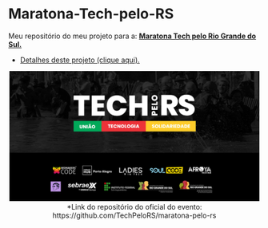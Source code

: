 # Maratona-Tech-pelo-RS
Meu repositório do meu projeto para a: <a href="https://github.com/TechPeloRS/maratona-pelo-rs"><strong>Maratona Tech pelo Rio Grande do Sul.</strong></br>
<ul>
  <li><a href="./detalhes">Detalhes deste projeto (clique aqui).</a></li>
</ul>
<p align="center"><img src="https://github.com/TechPeloRS/maratona-pelo-rs/blob/main/image/tech-banner.png" width="500px"></a></br>
*Link do repositório do oficial do evento: https://github.com/TechPeloRS/maratona-pelo-rs </p>
